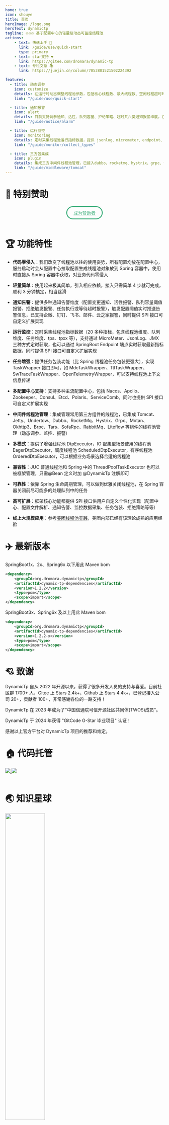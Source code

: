 ```yaml
---
home: true
icon: shouye
title: 首页
heroImage: /logo.png
heroText: dynamictp
tagline: 🔥🔥🔥 基于配置中心的轻量级动态可监控线程池
actions:
    - text: 快速上手 🎉
      link: /guide/use/quick-start
      type: primary
    - text: star支持 ❤️
      link: https://gitee.com/dromara/dynamic-tp
    - text: 专栏文章 📚
      link: https://juejin.cn/column/7053801521502224392

features:
  - title: 动态调参
    icon: customize
    details: 在运行时动态调整线程池参数，包括核心线程数、最大线程数、空闲线程超时时间、任务队列大小等
    link: "/guide/use/quick-start"

  - title: 通知报警
    icon: alert
    details: 目前支持调参通知、活性、队列容量、拒绝策略、超时共六类通知报警维度，在运行时实时+定时检测，触发阈值进行推送
    link: "/guide/notice/alarm"

  - title: 运行监控
    icon: monitoring
    details: 定时采集线程池运行指标数据，提供 jsonlog、micrometer、endpoint、jmx 四种指标数据采集方式，可灵活选择
    link: "/guide/monitor/collect_types"

  - title: 三方包集成
    icon: plugin
    details: 集成三方中间件线程池管理，已接入dubbo、rocketmq、hystrix、grpc、tomcat、undertow、jetty、grpc、okhttp等组件线程池管理
    link: "/guide/middleware/tomcat"
---
```


<div style="padding-bottom: 0px;"></div>

# 💓 特别赞助

<div align="center" class="sponsor">
  <a class="become-sponsor" href="/guide/other/supportme.html#成为赞助商">成为赞助者</a>
</div>

<style>
.sponsor{
  margin-top: 20px;
}
.become-sponsor {
  padding: 8px 20px;
  display: inline-block;
  color: #3eaf7c;
  border-radius: 30px;
  box-sizing: border-box;
  border: 3px solid #3eaf7c;
}
</style>
<br/>

# 🏆 功能特性

- **代码零侵入**：我们改变了线程池以往的使用姿势，所有配置均放在配置中心，服务启动时会从配置中心拉取配置生成线程池对象放到 Spring 容器中，使用时直接从 Spring 容器中获取，对业务代码零侵入

- **轻量简单**：使用起来极其简单，引入相应依赖，接入只需简单 4 步就可完成，顺利 3 分钟搞定，相当丝滑

- **通知告警**：提供多种通知告警维度（配置变更通知、活性报警、队列容量阈值报警、拒绝触发报警、任务执行或等待超时报警），触发配置阈值实时推送告警信息，已支持企微、钉钉、飞书、邮件、云之家报警，同时提供 SPI 接口可自定义扩展实现

- **运行监控**：定时采集线程池指标数据（20 多种指标，包含线程池维度、队列维度、任务维度、tps、tpxx 等），支持通过 MicroMeter、JsonLog、JMX 三种方式定时获取，也可以通过 SpringBoot Endpoint 端点实时获取最新指标数据，同时提供 SPI 接口可自定义扩展实现

- **任务增强**：提供任务包装功能（比 Spring 线程池任务包装更强大），实现 TaskWrapper 接口即可，如 MdcTaskWrapper、TtlTaskWrapper、SwTraceTaskWrapper、OpenTelemetryWrapper，可以支持线程池上下文信息传递

- **多配置中心支持**：支持多种主流配置中心，包括 Nacos、Apollo、Zookeeper、Consul、Etcd、Polaris、ServiceComb，同时也提供 SPI 接口可自定义扩展实现

- **中间件线程池管理**：集成管理常用第三方组件的线程池，已集成 Tomcat、Jetty、Undertow、Dubbo、RocketMq、Hystrix、Grpc、Motan、Okhttp3、Brpc、Tars、SofaRpc、RabbitMq、Liteflow 等组件的线程池管理（动态调参、监控、报警）

- **多模式**：提供了增强线程池 DtpExecutor，IO 密集型场景使用的线程池 EagerDtpExecutor，调度线程池 ScheduledDtpExecutor，有序线程池 OrderedDtpExecutor，可以根据业务场景选择合适的线程池

- **兼容性**：JUC 普通线程池和 Spring 中的 ThreadPoolTaskExecutor 也可以被框架管理，只需@Bean 定义时加 @DynamicTp 注解即可

- **可靠性**：依靠 Spring 生命周期管理，可以做到优雅关闭线程池，在 Spring 容器关闭前尽可能多的处理队列中的任务

- **高可扩展**：框架核心功能都提供 SPI 接口供用户自定义个性化实现（配置中心、配置文件解析、通知告警、监控数据采集、任务包装、拒绝策略等等）

- **线上大规模应用**：参考[美团线程池实践](https://tech.meituan.com/2020/04/02/java-pooling-pratice-in-meituan.html)，美团内部已经有该理论成熟的应用经验

# ✈️ 最新版本

SpringBoot1x、2x、Spring6x 以下用此 Maven bom

```xml
<dependency>
    <groupId>org.dromara.dynamictp</groupId>
    <artifactId>dynamic-tp-dependencies</artifactId>
    <version>1.2.2</version>
    <type>pom</type>
    <scope>import</scope>
</dependency>
```

SpringBoot3x、Spring6x 及以上用此 Maven bom

```xml
<dependency>
    <groupId>org.dromara.dynamictp</groupId>
    <artifactId>dynamic-tp-dependencies</artifactId>
    <version>1.2.2-x</version>
    <type>pom</type>
    <scope>import</scope>
</dependency>
```

# 💘 致谢

DynamicTp 自从 2022 年开源以来，获得了很多开发人员的支持与喜爱。目前社区群 1700+ 人，Gitee 上 Stars 2.4k+，Github 上 Stars 4.4k+，已登记接入公司 20+，贡献者 100+，非常感谢各位的一路支持！

DynamicTp 在 2023 年成为了"中国信通院可信开源社区共同体(TWOS)成员"。

DynamicTp 于 2024 年获得 "GitCode G-Star 毕业项目" 认证！

感谢以上官方平台对 DynamicTp 项目的推荐和肯定。

# 🏠 代码托管

<a href='https://gitee.com/dromara/dynamic-tp' target="_blank">
    <img class="no-zoom" src="/images/Gitee-red.svg"/>
</a>

<a href="https://github.com/dromara/dynamic-tp" target="_blank">
    <img class="no-zoom" src="/images/Github-blue.svg"/>
</a>

<br/>
<br/>

# 🌏 知识星球
<a href="https://t.zsxq.com/annca" target="_blank">
    <img class="no-zoom" src="/images/sponsor/zsxq.png" width="50%" height="50%"/>
</a>

# ⏳ 技术架构 

![](/images/dynamictp/arch.svg)

# 🌋 Dromara 成员项目

<div>
    <div class="com-box-f s-width">
        <div class="com-box com-box-you">
            <a href="https://gitee.com/dromara/TLog" target="_blank">
                <img src="/images/tlog-logo.png" msg="一个轻量级的分布式日志标记追踪神器，10分钟即可接入，自动对日志打标签完成微服务的链路追踪">
            </a>
            <a href="https://gitee.com/dromara/liteFlow" target="_blank">
                <img src="/images/lite-flow.png" msg="轻量，快速，稳定，可编排的组件式流程引擎">
            </a>
            <a href="https://hutool.cn/" target="_blank">
                <img src="/images/hutool-logo.png" msg="🍬小而全的Java工具类库，使Java拥有函数式语言般的优雅，让Java语言也可以“甜甜的”。">
            </a>
            <a href="https://sa-token.dev33.cn/" target="_blank">
                <img src="/images/sa-token.png" msg="一个轻量级 java 权限认证框架，让鉴权变得简单、优雅！">
            </a>
            <a href="https://gitee.com/dromara/hmily" target="_blank">
                <img src="/images/hmily.png" msg="高性能一站式分布式事务解决方案。">
            </a>
            <a href="https://gitee.com/dromara/Raincat" target="_blank">
                <img src="/images/raincat.png" msg="强一致性分布式事务解决方案。">
            </a>
            <a href="https://gitee.com/dromara/myth" target="_blank">
                <img src="/images/myth.png" msg="可靠消息分布式事务解决方案。">
            </a>
            <a href="https://cubic.jiagoujishu.com/" target="_blank">
                <img src="/images/cubic-logo.png" msg="一站式问题定位平台，以agent的方式无侵入接入应用，完整集成arthas功能模块，致力于应用级监控，帮助开发人员快速定位问题">
            </a>
            <a href="https://maxkey.top/" target="_blank">
                <img src="/images/maxkey-logo.png" msg="业界领先的身份管理和认证产品">
            </a>
            <a href="http://forest.dtflyx.com/" target="_blank">
                <img src="/images/forest-logo.png" msg="Forest能够帮助您使用更简单的方式编写Java的HTTP客户端" nf>
            </a>
            <a href="https://jpom.top/" target="_blank">
                <img src="/images/jpom-logo.png" msg="一款简而轻的低侵入式在线构建、自动部署、日常运维、项目监控软件">
            </a>
            <a href="https://su.usthe.com/" target="_blank">
                <img src="/images/sureness.png" msg="面向 REST API 的高性能认证鉴权框架">
            </a>
            <a href="https://easy-es.cn/" target="_blank">
                <img src="/images/easy-es2.png" msg="🚀傻瓜级ElasticSearch搜索引擎ORM框架">
            </a>
            <a href="https://gitee.com/dromara/northstar" target="_blank">
                <img src="/images/northstar_logo.png" msg="Northstar盈富量化交易平台">
            </a>
            <a href="https://dromara.gitee.io/fast-request/" target="_blank">
                <img src="/images/fast-request.png" msg="Idea 版 Postman，为简化调试API而生">
            </a>
            <a href="https://www.jeesuite.com/" target="_blank">
                <img src="/images/mendmix.png" msg="开源分布式云原生架构一站式解决方案">
            </a>
            <a href="https://gitee.com/dromara/koalas-rpc" target="_blank">
                <img src="/images/koalas-rpc2.png" msg="企业生产级百亿日PV高可用可拓展的RPC框架。">
            </a>
            <a href="https://async.sizegang.cn/" target="_blank">
                <img src="/images/gobrs-async.png" msg="🔥 配置极简功能强大的异步任务动态编排框架">
            </a>
            <a href="https://dynamictp.cn/" target="_blank">
                <img src="/images/dynamic-tp.png" msg="🔥🔥🔥 基于配置中心的轻量级动态可监控线程池">
            </a>
            <a href="https://www.x-easypdf.cn" target="_blank">
                <img src="/images/easypdf.png" msg="一个用搭积木的方式构建pdf的框架（基于pdfbox）">
            </a>
            <a href="http://dromara.gitee.io/image-combiner" target="_blank">
                <img src="/images/imageCombiner.png" msg="一个专门用于图片合成的工具，没有很复杂的功能，简单实用，却不失强大">
            </a>
            <a href="https://www.herodotus.cn/" target="_blank">
				<img src="/images/dantecloud.png" msg="Dante-Cloud 是一款企业级微服务架构和服务能力开发平台。">
            </a>
            <a href="https://www.mtruning.club/" target="_blank">
				<img src="/images/go-view.png" msg="GoView 是一个高效的拖拽式低代码数据可视化开发平台。">
            </a>
        </div>
    </div>
</div>
<br/>

## 🥂 友情链接

<div>
    <div class="com-box-f s-width">
        <div class="com-box com-box-you">
            <a href="https://gitee.com" target="_blank">
                <img src="/images/link/gitee-logo.png" class="no-zoom">
            </a>
            <a href="https://gitcode.com/" target="_blank">
                <img src="/images/link/gitcode-logo.svg" class="no-zoom">
            </a>
        </div>
    </div>
</div>

<link rel="stylesheet" href="/index.css">
